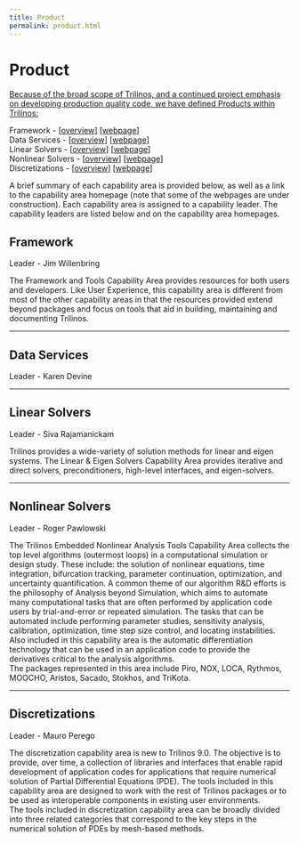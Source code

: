```yaml
---
title: Product
permalink: product.html
---
```


# Product

<span style="text-decoration: underline;">Because of the broad scope of Trilinos, and a continued project emphasis on developing production quality code, we have defined Products within Trilinos:</span>
  
Framework - [[overview](#framework)] [[webpage](products/framework.md)]  
Data Services - [[overview](#data-services)] [[webpage](products/data.md)]  
Linear Solvers - [[overview](#linear-solvers)] [[webpage](products/linear.md)]      
Nonlinear Solvers - [[overview](#nonlinear-solvers)] [[webpage](products/nonlinear.md)]    
Discretizations - [[overview](#discretizations)] [[webpage](products/discretizations.md)]    

A brief summary of each capability area is provided below, as well as a link to the capability area homepage (note that some of the webpages are under construction). Each capability area is assigned to a capability leader. The capability leaders are listed below and on the capability area homepages.

## Framework

Leader - Jim Willenbring

The Framework and Tools Capability Area provides resources for both users and developers. Like User Experience, this capability area is different from most of the other capability areas in that the resources provided extend beyond packages and focus on tools that aid in building, maintaining and documenting Trilinos.<a name="SoftwareEngineering"></a>

* * *

## Data Services

Leader - Karen Devine

* * *

## Linear Solvers

Leader - Siva Rajamanickam

Trilinos provides a wide-variety of solution methods for linear and eigen systems. The Linear & Eigen Solvers Capability Area provides iterative and direct solvers, preconditioners, high-level interfaces, and eigen-solvers.<a name="NonlinearSolvers"></a>

* * *

## Nonlinear Solvers

Leader - Roger Pawlowski

The Trilinos Embedded Nonlinear Analysis Tools Capability Area collects the top level algorithms (outermost loops) in a computational simulation or design study. These include: the solution of nonlinear equations, time integration, bifurcation tracking, parameter continuation, optimization, and uncertainty quantification. A common theme of our algorithm R&D efforts is the philosophy of Analysis beyond Simulation, which aims to automate many computational tasks that are often performed by application code users by trial-and-error or repeated simulation. The tasks that can be automated include performing parameter studies, sensitivity analysis, calibration, optimization, time step size control, and locating instabilities. Also included in this capability area is the automatic differentiation technology that can be used in an application code to provide the derivatives critical to the analysis algorithms.  
The packages represented in this area include Piro, NOX, LOCA, Rythmos, MOOCHO, Aristos, Sacado, Stokhos, and TriKota.

* * * 

## Discretizations

Leader - Mauro Perego

The discretization capability area is new to Trilinos 9.0\. The objective is to provide, over time, a collection of libraries and interfaces that enable rapid development of application codes for applications that require numerical solution of Partial Differential Equations (PDE). The tools included in this capability area are designed to work with the rest of Trilinos packages or to be used as interoperable components in existing user environments.  
The tools included in discretization capability area can be broadly divided into three related categories that correspond to the key steps in the numerical solution of PDEs by mesh-based methods.<a name="ScalableLinearAlgebra"></a>


